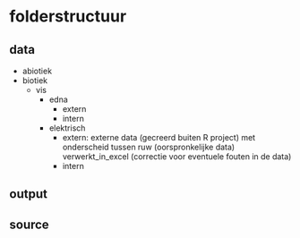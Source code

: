 # folderstructuur
## data
* abiotiek
* biotiek
  * vis
    * edna
      * extern
      * intern  
    * elektrisch
      * extern: externe data (gecreerd buiten R project) met onderscheid tussen ruw (oorspronkelijke data) verwerkt_in_excel (correctie voor eventuele fouten in de data)
      * intern  
## output
## source
